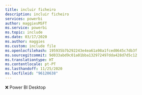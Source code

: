 ```yaml
---
title: incluir ficheiro
description: incluir ficheiro
services: powerbi
author: maggiesMSFT
ms.service: powerbi
ms.topic: include
ms.date: 03/17/2020
ms.author: maggies
ms.custom: include file
ms.openlocfilehash: 195935b7b292243e4ea61a98a1fced0645c7db3f
ms.sourcegitcommit: 9d033abd9c01a01bba132972497dda428d7d5c12
ms.translationtype: HT
ms.contentlocale: pt-PT
ms.lasthandoff: 11/25/2020
ms.locfileid: "96120638"
---
```

❌&nbsp;Power BI Desktop